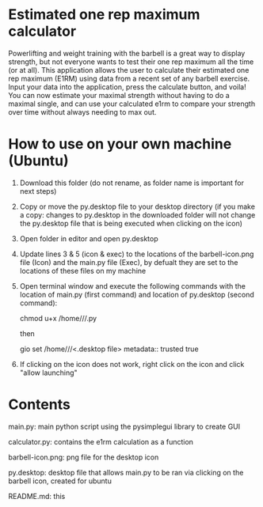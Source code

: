 # Estimated one rep maximum calculator

Powerlifting and weight training with the barbell is a great way to display strength, but not everyone wants to test their one rep maximum all the time (or at all). This application allows the user to calculate their estimated one rep maximum (E1RM) using data from a recent set of any barbell exercise. Input your data into the application, press the calculate button, and voila! You can now estimate your maximal strength without having to do a maximal single, and can use your calculated e1rm to compare your strength over time without always needing to max out.

# How to use on your own machine (Ubuntu)

1. Download this folder (do not rename, as folder name is important for next steps)
2. Copy or move the py.desktop file to your desktop directory (if you make a copy: changes to py.desktop in the downloaded folder will not change the py.desktop file that is being executed when clicking on the icon)
3. Open folder in editor and open py.desktop
4. Update lines 3 & 5 (icon & exec) to the locations of the barbell-icon.png file (Icon) and the main.py file (Exec), by defualt they are set to the locations of these files on my machine
5. Open terminal window and execute the following commands with the location of main.py (first command) and location of py.desktop (second command):

    chmod u+x /home/<user>/<directory>/<python>.py
    
    then

    gio set /home/<user>/<directory>/<.desktop file> metadata:: trusted true
6. If clicking on the icon does not work, right click on the icon and click "allow launching"

# Contents

main.py: main python script using the pysimplegui library to create GUI

calculator.py: contains the e1rm calculation as a function

barbell-icon.png: png file for the desktop icon

py.desktop: desktop file that allows main.py to be ran via clicking on the barbell icon, created for ubuntu

README.md: this